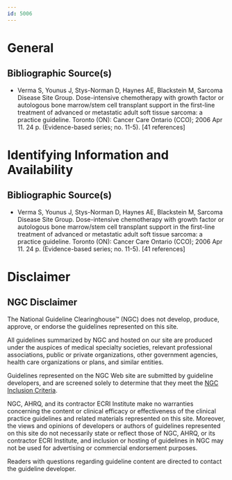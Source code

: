 ```yaml
---
id: 5006
---
```


# General

## Bibliographic Source(s)

- Verma S, Younus J, Stys-Norman D, Haynes AE, Blackstein M, Sarcoma Disease Site Group. Dose-intensive chemotherapy with growth factor or autologous bone marrow/stem cell transplant support in the first-line treatment of advanced or metastatic adult soft tissue sarcoma: a practice guideline. Toronto (ON): Cancer Care Ontario (CCO); 2006 Apr 11. 24 p. (Evidence-based series; no. 11-5). [41 references]

# Identifying Information and Availability

## Bibliographic Source(s)

- Verma S, Younus J, Stys-Norman D, Haynes AE, Blackstein M, Sarcoma Disease Site Group. Dose-intensive chemotherapy with growth factor or autologous bone marrow/stem cell transplant support in the first-line treatment of advanced or metastatic adult soft tissue sarcoma: a practice guideline. Toronto (ON): Cancer Care Ontario (CCO); 2006 Apr 11. 24 p. (Evidence-based series; no. 11-5). [41 references]

# Disclaimer

## NGC Disclaimer

The National Guideline Clearinghouse™ (NGC) does not develop, produce, approve, or endorse the guidelines represented on this site.

All guidelines summarized by NGC and hosted on our site are produced under the auspices of medical specialty societies, relevant professional associations, public or private organizations, other government agencies, health care organizations or plans, and similar entities.

Guidelines represented on the NGC Web site are submitted by guideline developers, and are screened solely to determine that they meet the [NGC Inclusion Criteria](/help-and-about/summaries/inclusion-criteria).

NGC, AHRQ, and its contractor ECRI Institute make no warranties concerning the content or clinical efficacy or effectiveness of the clinical practice guidelines and related materials represented on this site. Moreover, the views and opinions of developers or authors of guidelines represented on this site do not necessarily state or reflect those of NGC, AHRQ, or its contractor ECRI Institute, and inclusion or hosting of guidelines in NGC may not be used for advertising or commercial endorsement purposes.

Readers with questions regarding guideline content are directed to contact the guideline developer.

